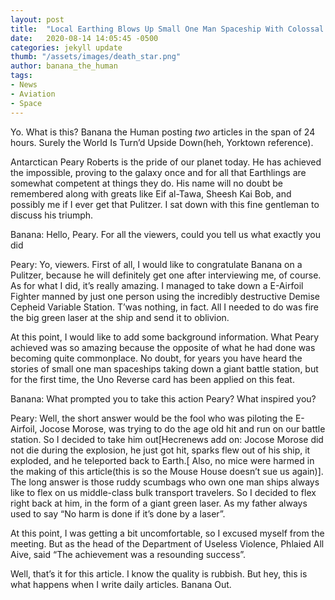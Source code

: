 ```yaml
---
layout: post
title:  "Local Earthing Blows Up Small One Man Spaceship With Colossal Destructive Space Station"
date:   2020-08-14 14:05:45 -0500
categories: jekyll update
thumb: "/assets/images/death_star.png"
author: banana_the_human
tags:
- News
- Aviation
- Space
---
```

Yo. What is this? Banana the Human posting *two* articles in the span of 24 hours. Surely the World Is Turn’d Upside Down(heh, Yorktown reference).

Antarctican Peary Roberts is the pride of our planet today. He has achieved the impossible, proving to the galaxy once and for all that Earthlings are somewhat competent at things they do. His name will no doubt be remembered along with greats like Eif al-Tawa, Sheesh Kai Bob, and possibly me if I ever get that Pulitzer. I sat down with this fine gentleman to discuss his triumph.

Banana: Hello, Peary. For all the viewers, could you tell us what exactly you did

Peary: Yo, viewers. First of all, I would like to congratulate Banana on a Pulitzer, because he will definitely get one after interviewing me, of course. As for what I did, it’s really amazing. I managed to take down a E-Airfoil Fighter manned by just one person using the incredibly destructive Demise Cepheid Variable Station. T’was nothing, in fact. All I needed to do was fire the big green laser at the ship and send it to oblivion.

At this point, I would like to add some background information. What Peary achieved was so amazing because the opposite of what he had done was becoming quite commonplace. No doubt, for years you have heard the stories of small one man spaceships taking down a giant battle station, but for the first time, the Uno Reverse card has been applied on this feat.

Banana: What prompted you to take this action Peary? What inspired you?

Peary: Well, the short answer would be the fool who was piloting the E-Airfoil, Jocose Morose, was trying to do the age old hit and run on our battle station. So I decided to take him out[Hecrenews add on: Jocose Morose did not die during the explosion, he just got hit, sparks flew out of his ship, it exploded, and he teleported back to Earth.[ Also, no mice were harmed in the making of this article(this is so the Mouse House doesn’t sue us again)]. The long answer is those ruddy scumbags who own one man ships always like to flex on us middle-class bulk transport travelers. So I decided to flex right back at him, in the form of a giant green laser. As my father always used to say “No harm is done if it’s done by a laser”.

At this point, I was getting a bit uncomfortable, so I excused myself from the meeting. But as the head of the Department of Useless Violence, Phlaied All Aive, said “The achievement was a resounding success”.

Well, that’s it for this article. I know the quality is rubbish. But hey, this is what happens when I write daily articles. Banana Out.
